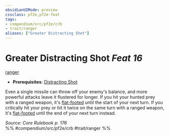 ```yaml
---
obsidianUIMode: preview
cssclass: pf2e,pf2e-feat
tags:
- compendium/src/pf2e/crb
- trait/ranger
aliases: ["Greater Distracting Shot"]
---
```

# Greater Distracting Shot  *Feat 16*  
[ranger](rules/traits/ranger.md "Ranger Class Trait")  

- **Prerequisites**: [Distracting Shot](compendium/feats/distracting-shot.md)

Even a single missile can throw off your enemy's balance, and more powerful attacks leave it flustered for longer. If you hit your hunted prey with a ranged weapon, it's [flat-footed](rules/conditions.md#Flat-footed) until the start of your next turn. If you critically hit your prey or hit it twice on the same turn with a ranged weapon, it's [flat-footed](rules/conditions.md#Flat-footed) until the end of your next turn instead.

*Source: Core Rulebook p. 176*  
%% #compendium/src/pf2e/crb #trait/ranger %%